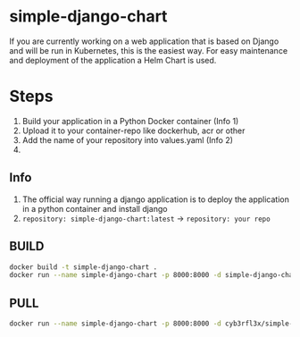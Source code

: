# simple-django-chart
If you are currently working on a web application that is based on Django and will be run in Kubernetes, this is the easiest way. For easy maintenance and deployment of the application a Helm Chart is used.

# Steps
1. Build your application in a Python Docker container (Info 1)
2. Upload it to your container-repo like dockerhub, acr or other
3. Add the name of your repository into values.yaml (Info 2)
4.

## Info
1. The official way running a django application is to deploy the application in a python container and install django
2. `repository: simple-django-chart:latest` -> `repository: your repo`

## BUILD

```bash
docker build -t simple-django-chart .
docker run --name simple-django-chart -p 8000:8000 -d simple-django-chart
```

## PULL
```bash
docker run --name simple-django-chart -p 8000:8000 -d cyb3rfl3x/simple-django-chart:latest
```